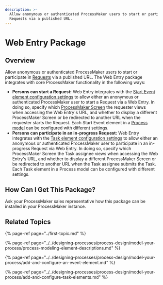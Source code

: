 ```yaml
---
description: >-
  Allow anonymous or authenticated ProcessMaker users to start or participate in
  Requests via a published URL.
---
```


# Web Entry Package

## Overview

Allow anonymous or authenticated ProcessMaker users to start or participate in [Requests](../../using-processmaker/requests/what-is-a-request.md) via a published URL. The Web Entry package integrates with core ProcessMaker functionality in the following ways:

* **Persons can start a Request:** Web Entry integrates with the [Start Event element configuration settings](../../designing-processes/process-design/model-your-process/add-and-configure-an-event-element.md#select-who-can-start-a-request-via-a-web-entry) to allow either an anonymous or authenticated ProcessMaker user to start a Request via a Web Entry. In doing so, specify which [ProcessMaker Screen](../../designing-processes/design-forms/what-is-a-form.md) the requester views when accessing the Web Entry's URL, and whether to display a different ProcessMaker Screen or be redirected to another URL when the requester starts the Request. Each Start Event element in a [Process model](../../designing-processes/process-design/what-is-process-modeling.md) can be configured with different settings.
* **Persons can participate in an in-progress Request:** Web Entry integrates with the [Task element configuration settings](../../designing-processes/process-design/model-your-process/add-and-configure-task-elements.md#select-to-whom-to-assign-the-task-via-a-web-entry) to allow either an anonymous or authenticated ProcessMaker user to participate in an in-progress Request via Web Entry. In doing so, specify which ProcessMaker Screen the Task assignee views when accessing the Web Entry's URL, and whether to display a different ProcessMaker Screen or be redirected to another URL when the Task assignee submits the Task. Each Task element in a Process model can be configured with different settings.

## How Can I Get This Package?

Ask your ProcessMaker sales representative how this package can be installed in your ProcessMaker instance.

## Related Topics

{% page-ref page="../first-topic.md" %}

{% page-ref page="../../designing-processes/process-design/model-your-process/process-modeling-element-descriptions.md" %}

{% page-ref page="../../designing-processes/process-design/model-your-process/add-and-configure-an-event-element.md" %}

{% page-ref page="../../designing-processes/process-design/model-your-process/add-and-configure-task-elements.md" %}

